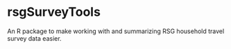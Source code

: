 # rsgSurveyTools
An R package to make working with and summarizing RSG household travel survey data easier.
